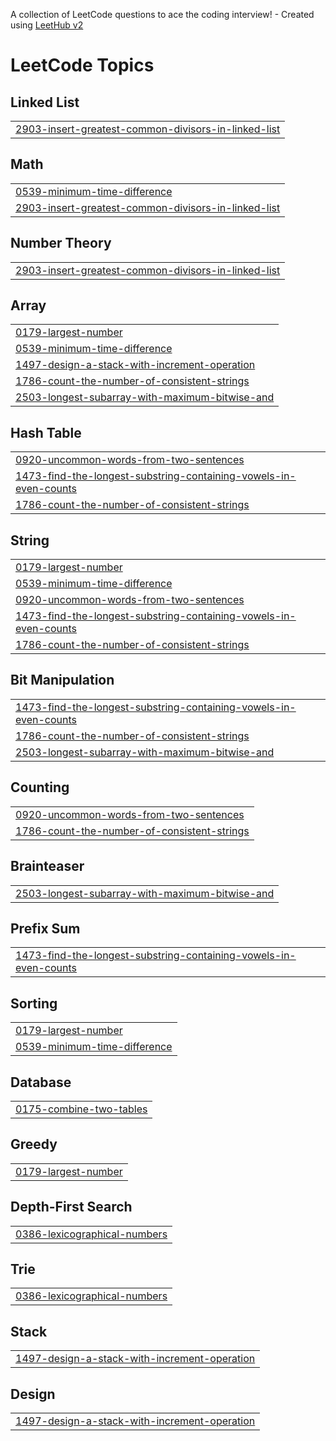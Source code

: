 A collection of LeetCode questions to ace the coding interview! - Created using [LeetHub v2](https://github.com/arunbhardwaj/LeetHub-2.0)
<!---LeetCode Topics Start-->
# LeetCode Topics
## Linked List
|  |
| ------- |
| [2903-insert-greatest-common-divisors-in-linked-list](https://github.com/tongnamuu/LeetCode/tree/master/2903-insert-greatest-common-divisors-in-linked-list) |
## Math
|  |
| ------- |
| [0539-minimum-time-difference](https://github.com/tongnamuu/LeetCode/tree/master/0539-minimum-time-difference) |
| [2903-insert-greatest-common-divisors-in-linked-list](https://github.com/tongnamuu/LeetCode/tree/master/2903-insert-greatest-common-divisors-in-linked-list) |
## Number Theory
|  |
| ------- |
| [2903-insert-greatest-common-divisors-in-linked-list](https://github.com/tongnamuu/LeetCode/tree/master/2903-insert-greatest-common-divisors-in-linked-list) |
## Array
|  |
| ------- |
| [0179-largest-number](https://github.com/tongnamuu/LeetCode/tree/master/0179-largest-number) |
| [0539-minimum-time-difference](https://github.com/tongnamuu/LeetCode/tree/master/0539-minimum-time-difference) |
| [1497-design-a-stack-with-increment-operation](https://github.com/tongnamuu/LeetCode/tree/master/1497-design-a-stack-with-increment-operation) |
| [1786-count-the-number-of-consistent-strings](https://github.com/tongnamuu/LeetCode/tree/master/1786-count-the-number-of-consistent-strings) |
| [2503-longest-subarray-with-maximum-bitwise-and](https://github.com/tongnamuu/LeetCode/tree/master/2503-longest-subarray-with-maximum-bitwise-and) |
## Hash Table
|  |
| ------- |
| [0920-uncommon-words-from-two-sentences](https://github.com/tongnamuu/LeetCode/tree/master/0920-uncommon-words-from-two-sentences) |
| [1473-find-the-longest-substring-containing-vowels-in-even-counts](https://github.com/tongnamuu/LeetCode/tree/master/1473-find-the-longest-substring-containing-vowels-in-even-counts) |
| [1786-count-the-number-of-consistent-strings](https://github.com/tongnamuu/LeetCode/tree/master/1786-count-the-number-of-consistent-strings) |
## String
|  |
| ------- |
| [0179-largest-number](https://github.com/tongnamuu/LeetCode/tree/master/0179-largest-number) |
| [0539-minimum-time-difference](https://github.com/tongnamuu/LeetCode/tree/master/0539-minimum-time-difference) |
| [0920-uncommon-words-from-two-sentences](https://github.com/tongnamuu/LeetCode/tree/master/0920-uncommon-words-from-two-sentences) |
| [1473-find-the-longest-substring-containing-vowels-in-even-counts](https://github.com/tongnamuu/LeetCode/tree/master/1473-find-the-longest-substring-containing-vowels-in-even-counts) |
| [1786-count-the-number-of-consistent-strings](https://github.com/tongnamuu/LeetCode/tree/master/1786-count-the-number-of-consistent-strings) |
## Bit Manipulation
|  |
| ------- |
| [1473-find-the-longest-substring-containing-vowels-in-even-counts](https://github.com/tongnamuu/LeetCode/tree/master/1473-find-the-longest-substring-containing-vowels-in-even-counts) |
| [1786-count-the-number-of-consistent-strings](https://github.com/tongnamuu/LeetCode/tree/master/1786-count-the-number-of-consistent-strings) |
| [2503-longest-subarray-with-maximum-bitwise-and](https://github.com/tongnamuu/LeetCode/tree/master/2503-longest-subarray-with-maximum-bitwise-and) |
## Counting
|  |
| ------- |
| [0920-uncommon-words-from-two-sentences](https://github.com/tongnamuu/LeetCode/tree/master/0920-uncommon-words-from-two-sentences) |
| [1786-count-the-number-of-consistent-strings](https://github.com/tongnamuu/LeetCode/tree/master/1786-count-the-number-of-consistent-strings) |
## Brainteaser
|  |
| ------- |
| [2503-longest-subarray-with-maximum-bitwise-and](https://github.com/tongnamuu/LeetCode/tree/master/2503-longest-subarray-with-maximum-bitwise-and) |
## Prefix Sum
|  |
| ------- |
| [1473-find-the-longest-substring-containing-vowels-in-even-counts](https://github.com/tongnamuu/LeetCode/tree/master/1473-find-the-longest-substring-containing-vowels-in-even-counts) |
## Sorting
|  |
| ------- |
| [0179-largest-number](https://github.com/tongnamuu/LeetCode/tree/master/0179-largest-number) |
| [0539-minimum-time-difference](https://github.com/tongnamuu/LeetCode/tree/master/0539-minimum-time-difference) |
## Database
|  |
| ------- |
| [0175-combine-two-tables](https://github.com/tongnamuu/LeetCode/tree/master/0175-combine-two-tables) |
## Greedy
|  |
| ------- |
| [0179-largest-number](https://github.com/tongnamuu/LeetCode/tree/master/0179-largest-number) |
## Depth-First Search
|  |
| ------- |
| [0386-lexicographical-numbers](https://github.com/tongnamuu/LeetCode/tree/master/0386-lexicographical-numbers) |
## Trie
|  |
| ------- |
| [0386-lexicographical-numbers](https://github.com/tongnamuu/LeetCode/tree/master/0386-lexicographical-numbers) |
## Stack
|  |
| ------- |
| [1497-design-a-stack-with-increment-operation](https://github.com/tongnamuu/LeetCode/tree/master/1497-design-a-stack-with-increment-operation) |
## Design
|  |
| ------- |
| [1497-design-a-stack-with-increment-operation](https://github.com/tongnamuu/LeetCode/tree/master/1497-design-a-stack-with-increment-operation) |
<!---LeetCode Topics End-->